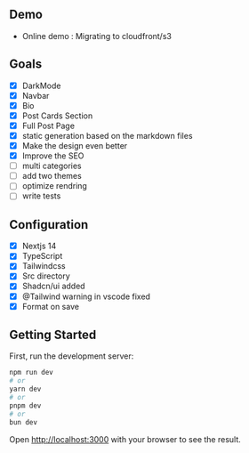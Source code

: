 ## Demo

- Online demo : Migrating to cloudfront/s3

## Goals

- [x] DarkMode
- [x] Navbar
- [x] Bio
- [x] Post Cards Section
- [x] Full Post Page
- [x] static generation based on the markdown files
- [x] Make the design even better
- [x] Improve the SEO
- [ ] multi categories
- [ ] add two themes
- [ ] optimize rendring
- [ ] write tests

## Configuration

- [x] Nextjs 14
- [x] TypeScript
- [x] Tailwindcss
- [x] Src directory
- [x] Shadcn/ui added
- [x] @Tailwind warning in vscode fixed
- [x] Format on save

## Getting Started

First, run the development server:

```bash
npm run dev
# or
yarn dev
# or
pnpm dev
# or
bun dev
```

Open [http://localhost:3000](http://localhost:3000) with your browser to see the result.
